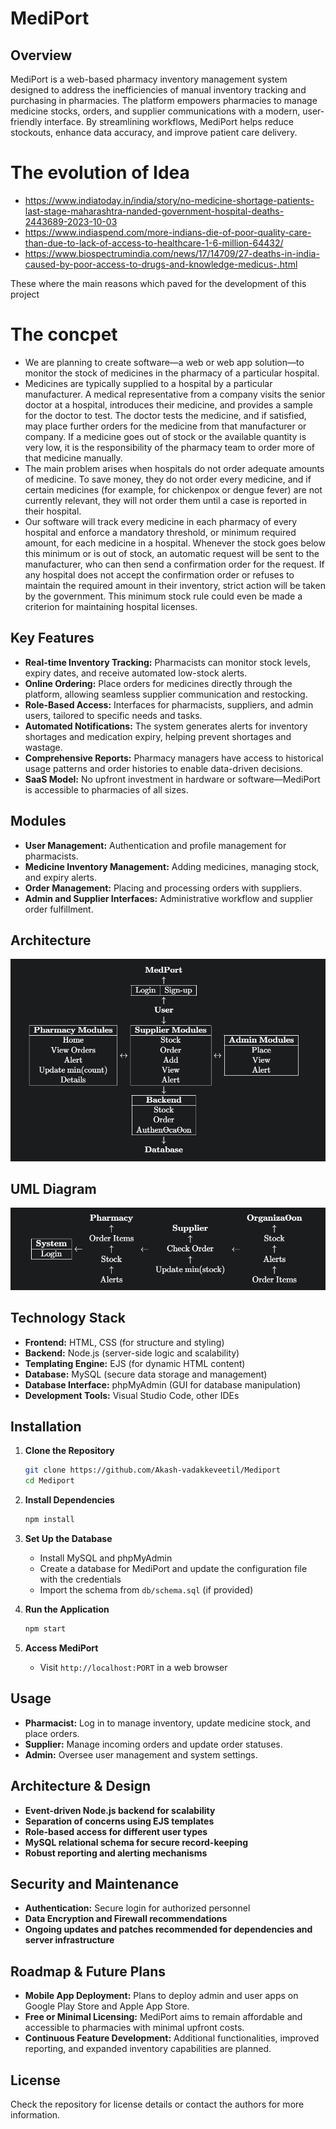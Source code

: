 # MediPort

## Overview
MediPort is a web-based pharmacy inventory management system designed to address the inefficiencies of manual inventory tracking and purchasing in pharmacies. The platform empowers pharmacies to manage medicine stocks, orders, and supplier communications with a modern, user-friendly interface. By streamlining workflows, MediPort helps reduce stockouts, enhance data accuracy, and improve patient care delivery.


# The evolution of Idea
- https://www.indiatoday.in/india/story/no-medicine-shortage-patients-last-stage-maharashtra-nanded-government-hospital-deaths-2443689-2023-10-03
- https://www.indiaspend.com/more-indians-die-of-poor-quality-care-than-due-to-lack-of-access-to-healthcare-1-6-million-64432/
- https://www.biospectrumindia.com/news/17/14709/27-deaths-in-india-caused-by-poor-access-to-drugs-and-knowledge-medicus-.html

These where the main reasons which paved for the development of this project

# The concpet
- We are planning to create software—a web or web app solution—to monitor the stock of medicines in the pharmacy of a particular hospital.
- Medicines are typically supplied to a hospital by a particular manufacturer. A medical representative from a company visits the senior doctor at a hospital, introduces their medicine, and provides a sample for the doctor to test. The doctor tests the medicine, and if satisfied, may place further orders for the medicine from that manufacturer or company. If a medicine goes out of stock or the available quantity is very low, it is the responsibility of the pharmacy team to order more of that medicine manually.
- The main problem arises when hospitals do not order adequate amounts of medicine. To save money, they do not order every medicine, and if certain medicines (for example, for chickenpox or dengue fever) are not currently relevant, they will not order them until a case is reported in their hospital.
- Our software will track every medicine in each pharmacy of every hospital and enforce a mandatory threshold, or minimum required amount, for each medicine in a hospital. Whenever the stock goes below this minimum or is out of stock, an automatic request will be sent to the manufacturer, who can then send a confirmation order for the request. If any hospital does not accept the confirmation order or refuses to maintain the required amount in their inventory, strict action will be taken by the government. This minimum stock rule could even be made a criterion for maintaining hospital licenses. 

## Key Features
- **Real-time Inventory Tracking:** Pharmacists can monitor stock levels, expiry dates, and receive automated low-stock alerts.
- **Online Ordering:** Place orders for medicines directly through the platform, allowing seamless supplier communication and restocking.
- **Role-Based Access:** Interfaces for pharmacists, suppliers, and admin users, tailored to specific needs and tasks.
- **Automated Notifications:** The system generates alerts for inventory shortages and medication expiry, helping prevent shortages and wastage.
- **Comprehensive Reports:** Pharmacy managers have access to historical usage patterns and order histories to enable data-driven decisions.
- **SaaS Model:** No upfront investment in hardware or software—MediPort is accessible to pharmacies of all sizes.

## Modules
- **User Management:** Authentication and profile management for pharmacists.
- **Medicine Inventory Management:** Adding medicines, managing stock, and expiry alerts.
- **Order Management:** Placing and processing orders with suppliers.
- **Admin and Supplier Interfaces:** Administrative workflow and supplier order fulfillment.

## Architecture

![Architecture Diagram](IMG/System%20arch.png)

## UML Diagram

![UML DIAGRAM](IMG/UML.png)

## Technology Stack
- **Frontend:** HTML, CSS (for structure and styling)
- **Backend:** Node.js (server-side logic and scalability)
- **Templating Engine:** EJS (for dynamic HTML content)
- **Database:** MySQL (secure data storage and management)
- **Database Interface:** phpMyAdmin (GUI for database manipulation)
- **Development Tools:** Visual Studio Code, other IDEs

## Installation
1. **Clone the Repository**
   ```bash
   git clone https://github.com/Akash-vadakkeveetil/Mediport
   cd Mediport
   ```
2. **Install Dependencies**
   ```bash
   npm install
   ```
3. **Set Up the Database**
   - Install MySQL and phpMyAdmin
   - Create a database for MediPort and update the configuration file with the credentials
   - Import the schema from `db/schema.sql` (if provided)

4. **Run the Application**
   ```bash
   npm start
   ```
5. **Access MediPort**
   - Visit `http://localhost:PORT` in a web browser

## Usage
- **Pharmacist:** Log in to manage inventory, update medicine stock, and place orders.
- **Supplier:** Manage incoming orders and update order statuses.
- **Admin:** Oversee user management and system settings.

## Architecture & Design
- **Event-driven Node.js backend for scalability**
- **Separation of concerns using EJS templates**
- **Role-based access for different user types**
- **MySQL relational schema for secure record-keeping**
- **Robust reporting and alerting mechanisms**

## Security and Maintenance
- **Authentication:** Secure login for authorized personnel
- **Data Encryption and Firewall recommendations**
- **Ongoing updates and patches recommended for dependencies and server infrastructure**

## Roadmap & Future Plans
- **Mobile App Deployment:** Plans to deploy admin and user apps on Google Play Store and Apple App Store.
- **Free or Minimal Licensing:** MediPort aims to remain affordable and accessible to pharmacies with minimal upfront costs.
- **Continuous Feature Development:** Additional functionalities, improved reporting, and expanded inventory capabilities are planned.

## License
Check the repository for license details or contact the authors for more information.
